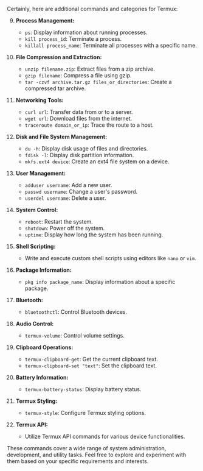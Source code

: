 Certainly, here are additional commands and categories for Termux:

9. **Process Management:**
   - `ps`: Display information about running processes.
   - `kill process_id`: Terminate a process.
   - `killall process_name`: Terminate all processes with a specific name.

10. **File Compression and Extraction:**
    - `unzip filename.zip`: Extract files from a zip archive.
    - `gzip filename`: Compress a file using gzip.
    - `tar -czvf archive.tar.gz files_or_directories`: Create a compressed tar archive.

11. **Networking Tools:**
    - `curl url`: Transfer data from or to a server.
    - `wget url`: Download files from the internet.
    - `traceroute domain_or_ip`: Trace the route to a host.

12. **Disk and File System Management:**
    - `du -h`: Display disk usage of files and directories.
    - `fdisk -l`: Display disk partition information.
    - `mkfs.ext4 device`: Create an ext4 file system on a device.

13. **User Management:**
    - `adduser username`: Add a new user.
    - `passwd username`: Change a user's password.
    - `userdel username`: Delete a user.

14. **System Control:**
    - `reboot`: Restart the system.
    - `shutdown`: Power off the system.
    - `uptime`: Display how long the system has been running.

15. **Shell Scripting:**
    - Write and execute custom shell scripts using editors like `nano` or `vim`.

16. **Package Information:**
    - `pkg info package_name`: Display information about a specific package.

17. **Bluetooth:**
    - `bluetoothctl`: Control Bluetooth devices.

18. **Audio Control:**
    - `termux-volume`: Control volume settings.

19. **Clipboard Operations:**
    - `termux-clipboard-get`: Get the current clipboard text.
    - `termux-clipboard-set "text"`: Set the clipboard text.

20. **Battery Information:**
    - `termux-battery-status`: Display battery status.

21. **Termux Styling:**
    - `termux-style`: Configure Termux styling options.

22. **Termux API:**
    - Utilize Termux API commands for various device functionalities.

These commands cover a wide range of system administration, development, and utility tasks. Feel free to explore and experiment with them based on your specific requirements and interests.
